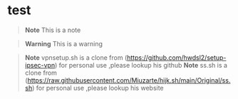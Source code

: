 # test
> **Note**
> This is a note

> **Warning**
> This is a warning

> **Note**
> vpnsetup.sh is a clone from (https://github.com/hwdsl2/setup-ipsec-vpn) for personal use ,please lookup his github
>**Note**
>ss.sh is a clone from (https://raw.githubusercontent.com/Miuzarte/hijk.sh/main/Original/ss.sh) for personal use ,please lookup his website

